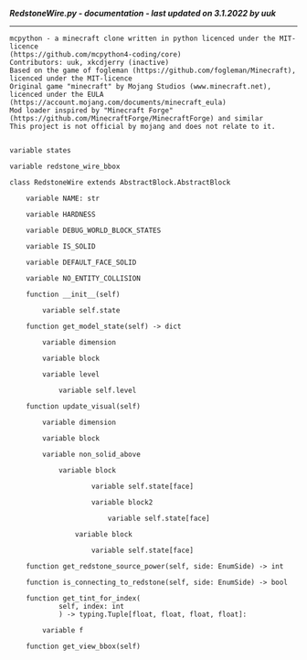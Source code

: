 ***RedstoneWire.py - documentation - last updated on 3.1.2022 by uuk***
___

    mcpython - a minecraft clone written in python licenced under the MIT-licence 
    (https://github.com/mcpython4-coding/core)
    Contributors: uuk, xkcdjerry (inactive)
    Based on the game of fogleman (https://github.com/fogleman/Minecraft), licenced under the MIT-licence
    Original game "minecraft" by Mojang Studios (www.minecraft.net), licenced under the EULA
    (https://account.mojang.com/documents/minecraft_eula)
    Mod loader inspired by "Minecraft Forge" (https://github.com/MinecraftForge/MinecraftForge) and similar
    This project is not official by mojang and does not relate to it.


    variable states

    variable redstone_wire_bbox

    class RedstoneWire extends AbstractBlock.AbstractBlock

        variable NAME: str

        variable HARDNESS

        variable DEBUG_WORLD_BLOCK_STATES

        variable IS_SOLID

        variable DEFAULT_FACE_SOLID

        variable NO_ENTITY_COLLISION

        function __init__(self)

            variable self.state

        function get_model_state(self) -> dict

            variable dimension

            variable block

            variable level

                variable self.level

        function update_visual(self)

            variable dimension

            variable block

            variable non_solid_above

                variable block

                        variable self.state[face]

                        variable block2

                            variable self.state[face]

                    variable block

                        variable self.state[face]

        function get_redstone_source_power(self, side: EnumSide) -> int

        function is_connecting_to_redstone(self, side: EnumSide) -> bool

        function get_tint_for_index(
                self, index: int
                ) -> typing.Tuple[float, float, float, float]:

            variable f

        function get_view_bbox(self)